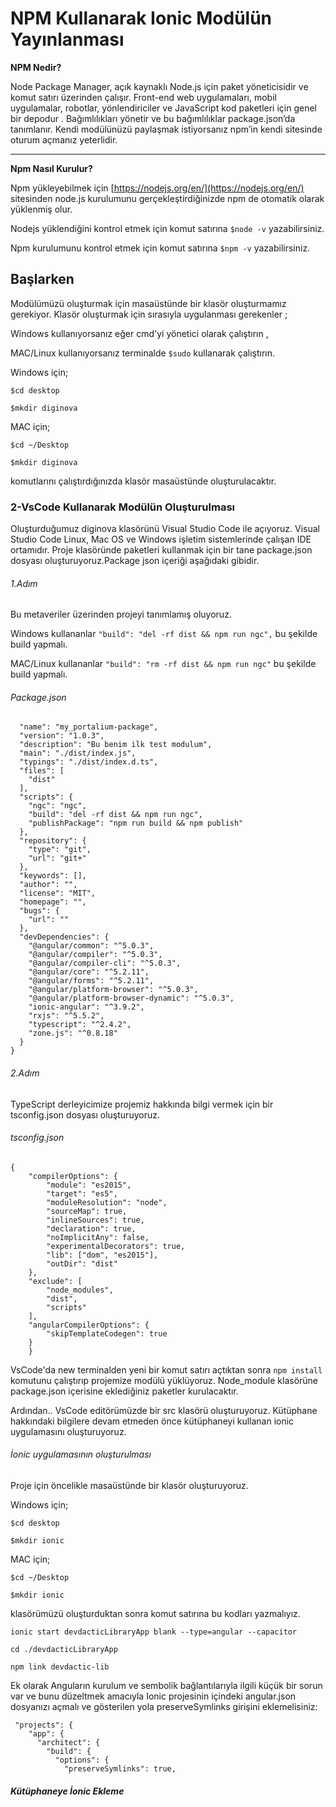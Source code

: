    # NPM Kullanarak Ionic Modülün Yayınlanması
   
**NPM Nedir?**

 Node Package Manager, açık kaynaklı  Node.js için paket yöneticisidir  ve komut satırı üzerinden çalışır. Front-end web uygulamaları, mobil uygulamalar, robotlar, yönlendiriciler ve JavaScript kod paketleri için genel bir depodur . Bağımlılıkları yönetir ve bu bağımlılıklar package.json’da tanımlanır. Kendi modülünüzü paylaşmak istiyorsanız npm’in kendi sitesinde oturum açmanız yeterlidir.
 
 ---
**Npm Nasıl Kurulur?**

 Npm yükleyebilmek için  [https://nodejs.org/en/](https://nodejs.org/en/) sitesinden node.js kurulumunu gerçekleştirdiğinizde npm de otomatik olarak yüklenmiş olur.
 
Nodejs yüklendiğini kontrol etmek için komut satırına `$node -v`  yazabilirsiniz.

Npm kurulumunu kontrol etmek için komut satırına `$npm -v` yazabilirsiniz.




## Başlarken

Modülümüzü oluşturmak için masaüstünde bir klasör oluşturmamız gerekiyor.
Klasör oluşturmak için sırasıyla uygulanması gerekenler ;

Windows kullanıyorsanız eğer cmd'yi yönetici olarak çalıştırın ,

MAC/Linux kullanıyorsanız terminalde `$sudo` kullanarak çalıştırın.

   Windows için;

   `$cd desktop`
   
   `$mkdir diginova`
   
   
   MAC için;
   
   `$cd ~/Desktop`
   
   `$mkdir diginova`
   
  
  komutlarını çalıştırdığınızda klasör masaüstünde oluşturulacaktır.
 
 ### 2-VsCode Kullanarak Modülün Oluşturulması
Oluşturduğumuz diginova klasörünü Visual Studio Code ile açıyoruz. Visual Studio Code Linux, Mac OS ve Windows işletim sistemlerinde çalışan IDE ortamıdır.  Proje klasöründe paketleri kullanmak için bir tane package.json dosyası oluşturuyoruz.Package json içeriği aşağıdaki gibidir. 

###### 1.Adım

Bu metaveriler üzerinden projeyi tanımlamış oluyoruz.

Windows kullananlar `"build": "del -rf dist && npm run ngc",` bu şekilde build yapmalı.

MAC/Linux kullananlar  `"build": "rm -rf dist && npm run ngc"` bu şekilde build yapmalı.

###### Package.json

```{
  "name": "my_portalium-package",
  "version": "1.0.3",
  "description": "Bu benim ilk test modulum",
  "main": "./dist/index.js",
  "typings": "./dist/index.d.ts",
  "files": [
    "dist"
  ],
  "scripts": {
    "ngc": "ngc",
    "build": "del -rf dist && npm run ngc",
    "publishPackage": "npm run build && npm publish"
  },
  "repository": {
    "type": "git",
    "url": "git+"
  },
  "keywords": [],
  "author": "",
  "license": "MIT",
  "homepage": "",
  "bugs": {
    "url": ""
  },
  "devDependencies": {
    "@angular/common": "^5.0.3",
    "@angular/compiler": "^5.0.3",
    "@angular/compiler-cli": "^5.0.3",
    "@angular/core": "^5.2.11",
    "@angular/forms": "^5.2.11",
    "@angular/platform-browser": "^5.0.3",
    "@angular/platform-browser-dynamic": "^5.0.3",
    "ionic-angular": "^3.9.2",
    "rxjs": "^5.5.2",
    "typescript": "^2.4.2",
    "zone.js": "^0.8.18"
  }
}
```
###### 2.Adım

TypeScript derleyicimize projemiz hakkında bilgi vermek için bir tsconfig.json dosyası oluşturuyoruz.

###### tsconfig.json

```
{
    "compilerOptions": {
        "module": "es2015",
        "target": "es5",
        "moduleResolution": "node",
        "sourceMap": true,
        "inlineSources": true,
        "declaration": true,
        "noImplicitAny": false,
        "experimentalDecorators": true,
        "lib": ["dom", "es2015"],
        "outDir": "dist"
    },
    "exclude": [
        "node_modules",
        "dist",
        "scripts"
    ],
    "angularCompilerOptions": {
        "skipTemplateCodegen": true
    }
    }
```

VsCode'da new terminalden yeni bir komut satırı açtıktan sonra  `npm install ` komutunu çalıştırıp projemize modülü yüklüyoruz. Node_module klasörüne package.json içerisine eklediğiniz paketler kurulacaktır.

Ardından..
VsCode editörümüzde bir src klasörü oluşturuyoruz.
Kütüphane hakkındaki bilgilere devam etmeden önce kütüphaneyi kullanan ionic uygulamasını oluşturuyoruz.

###### İonic uygulamasının oluşturulması 

Proje için öncelikle masaüstünde bir klasör oluşturuyoruz.

   Windows için;

   `$cd desktop`
   
   `$mkdir ionic`
   
   MAC için;
   
   `$cd ~/Desktop`
   
   `$mkdir ionic`
   
   
   klasörümüzü oluşturduktan sonra komut satırına bu kodları yazmalıyız.
   
`ionic start devdacticLibraryApp blank --type=angular --capacitor`

`cd ./devdacticLibraryApp`

`npm link devdactic-lib`


Ek olarak Anguların  kurulum ve sembolik bağlantılarıyla ilgili küçük bir sorun var ve bunu düzeltmek amacıyla Ionic projesinin içindeki angular.json dosyanızı açmalı ve gösterilen yola preserveSymlinks girişini eklemelisiniz:

```
 "projects": {
    "app": {
      "architect": {
        "build": {
          "options": {
            "preserveSymlinks": true,

```

##### Kütüphaneye İonic Ekleme

